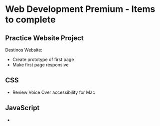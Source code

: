 # Web Development Premium - Items to complete

## Practice Website Project
 
Destinos Website:
- Create prototype of first page
- Make first page responsive 


## CSS
- Review Voice Over accessibility for Mac


## JavaScript
- 